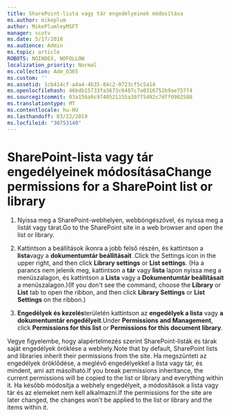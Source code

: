 ```yaml
---
title: SharePoint-lista vagy tár engedélyeinek módosítása
ms.author: mikeplum
author: MikePlumleyMSFT
manager: scotv
ms.date: 5/17/2018
ms.audience: Admin
ms.topic: article
ROBOTS: NOINDEX, NOFOLLOW
localization_priority: Normal
ms.collection: Adm_O365
ms.custom: ''
ms.assetid: 1cb414cf-a4a4-4b35-84c2-0723cf5c5a14
ms.openlocfilehash: 46bdb15733fa3673c6487c7a0316752b9ae757f4
ms.sourcegitcommit: 03a156a9c9740521155a30775492c7dff0982588
ms.translationtype: MT
ms.contentlocale: hu-HU
ms.lasthandoff: 03/22/2019
ms.locfileid: "30753140"
---
```

# <a name="change-permissions-for-a-sharepoint-list-or-library"></a><span data-ttu-id="1b499-102">SharePoint-lista vagy tár engedélyeinek módosítása</span><span class="sxs-lookup"><span data-stu-id="1b499-102">Change permissions for a SharePoint list or library</span></span>

1. <span data-ttu-id="1b499-103">Nyissa meg a SharePoint-webhelyen, webböngészővel, és nyissa meg a listát vagy tárat.</span><span class="sxs-lookup"><span data-stu-id="1b499-103">Go to the SharePoint site in a web browser and open the list or library.</span></span>
    
2. <span data-ttu-id="1b499-104">Kattintson a beállítások ikonra a jobb felső részén, és kattintson a **lista**vagy a **dokumentumtár beállításait** .</span><span class="sxs-lookup"><span data-stu-id="1b499-104">Click the Settings icon in the upper right, and then click **Library settings** or **List settings**.</span></span> <span data-ttu-id="1b499-105">(Ha a parancs nem jelenik meg, kattintson a **tár** vagy **lista** lapon nyissa meg a menüszalagon, és kattintson a **Lista** vagy a **Dokumentumtár beállításait** a menüszalagon.)</span><span class="sxs-lookup"><span data-stu-id="1b499-105">(If you don't see the command, choose the **Library** or **List** tab to open the ribbon, and then click **Library Settings** or **List Settings** on the ribbon.)</span></span> 
    
3. <span data-ttu-id="1b499-106">**Engedélyek és kezelés**területén kattintson az **engedélyek a lista** vagy **a dokumentumtár engedélyeit**.</span><span class="sxs-lookup"><span data-stu-id="1b499-106">Under **Permissions and Management**, click **Permissions for this list** or **Permissions for this document library**.</span></span>
    
<span data-ttu-id="1b499-107">Vegye figyelembe, hogy alapértelmezés szerint SharePoint-listák és tárak saját engedélyek öröklése a webhely.</span><span class="sxs-lookup"><span data-stu-id="1b499-107">Note that by default, SharePoint lists and libraries inherit their permissions from the site.</span></span> <span data-ttu-id="1b499-108">Ha megszünteti az engedélyek öröklődése, a meglévő engedélyekkel a lista vagy tár, és mindent, ami azt másolható.</span><span class="sxs-lookup"><span data-stu-id="1b499-108">If you break permissions inheritance, the current permissions will be copied to the list or library and everything within it.</span></span> <span data-ttu-id="1b499-109">Ha később módosítja a webhely engedélyeit, a módosítások a lista vagy tár és az elemeket nem kell alkalmazni.</span><span class="sxs-lookup"><span data-stu-id="1b499-109">If the permissions for the site are later changed, the changes won't be applied to the list or library and the items within it.</span></span>
  

